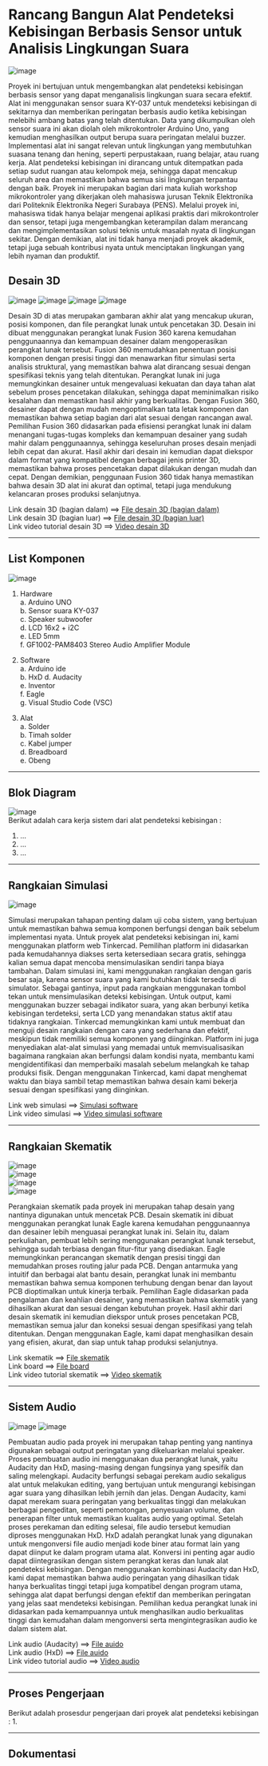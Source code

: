 # Rancang Bangun Alat Pendeteksi Kebisingan Berbasis Sensor untuk Analisis Lingkungan Suara

![image](https://github.com/Renoadith/Projek-Mikrokontroller/assets/168974067/350eb0ba-c08e-4825-985c-01733abdec70)

Proyek ini bertujuan untuk mengembangkan alat pendeteksi kebisingan berbasis sensor yang dapat menganalisis lingkungan suara secara efektif. Alat ini menggunakan sensor suara KY-037 untuk mendeteksi kebisingan di sekitarnya dan memberikan peringatan berbasis audio ketika kebisingan melebihi ambang batas yang telah ditentukan. Data yang dikumpulkan oleh sensor suara ini akan diolah oleh mikrokontroler Arduino Uno, yang kemudian menghasilkan output berupa suara peringatan melalui buzzer. Implementasi alat ini sangat relevan untuk lingkungan yang membutuhkan suasana tenang dan hening, seperti perpustakaan, ruang belajar, atau ruang kerja. Alat pendeteksi kebisingan ini dirancang untuk ditempatkan pada setiap sudut ruangan atau kelompok meja, sehingga dapat mencakup seluruh area dan memastikan bahwa semua sisi lingkungan terpantau dengan baik. Proyek ini merupakan bagian dari mata kuliah workshop mikrokontroler yang dikerjakan oleh mahasiswa jurusan Teknik Elektronika dari Politeknik Elektronika Negeri Surabaya (PENS). Melalui proyek ini, mahasiswa tidak hanya belajar mengenai aplikasi praktis dari mikrokontroler dan sensor, tetapi juga mengembangkan keterampilan dalam merancang dan mengimplementasikan solusi teknis untuk masalah nyata di lingkungan sekitar. Dengan demikian, alat ini tidak hanya menjadi proyek akademik, tetapi juga sebuah kontribusi nyata untuk menciptakan lingkungan yang lebih nyaman dan produktif.

## Desain 3D
 
![image](https://github.com/Renoadith/Projek-Mikrokontroller/assets/168979944/85a7ba89-321d-4ff1-a367-43d0feff3b33)
![image](https://github.com/Renoadith/Projek-Mikrokontroller/assets/168979944/3f1941e4-73e7-47b8-a253-5c22787e46cd)
![image](https://github.com/Renoadith/Projek-Mikrokontroller/assets/168979944/ec05c7ae-f840-4222-9692-bf013c5a8df7)
![image](https://github.com/Renoadith/Projek-Mikrokontroller/assets/168979944/3da72351-e29d-472a-8b1f-c3a4b2bfbd89)

Desain 3D di atas merupakan gambaran akhir alat yang mencakup ukuran, posisi komponen, dan file perangkat lunak untuk pencetakan 3D. Desain ini dibuat menggunakan perangkat lunak Fusion 360 karena kemudahan penggunaannya dan kemampuan desainer dalam mengoperasikan perangkat lunak tersebut. Fusion 360 memudahkan penentuan posisi komponen dengan presisi tinggi dan menawarkan fitur simulasi serta analisis struktural, yang memastikan bahwa alat dirancang sesuai dengan spesifikasi teknis yang telah ditentukan. Perangkat lunak ini juga memungkinkan desainer untuk mengevaluasi kekuatan dan daya tahan alat sebelum proses pencetakan dilakukan, sehingga dapat meminimalkan risiko kesalahan dan memastikan hasil akhir yang berkualitas. Dengan Fusion 360, desainer dapat dengan mudah mengoptimalkan tata letak komponen dan memastikan bahwa setiap bagian dari alat sesuai dengan rancangan awal. Pemilihan Fusion 360 didasarkan pada efisiensi perangkat lunak ini dalam menangani tugas-tugas kompleks dan kemampuan desainer yang sudah mahir dalam penggunaannya, sehingga keseluruhan proses desain menjadi lebih cepat dan akurat. Hasil akhir dari desain ini kemudian dapat diekspor dalam format yang kompatibel dengan berbagai jenis printer 3D, memastikan bahwa proses pencetakan dapat dilakukan dengan mudah dan cepat. Dengan demikian, penggunaan Fusion 360 tidak hanya memastikan bahwa desain 3D alat ini akurat dan optimal, tetapi juga mendukung kelancaran proses produksi selanjutnya.
  
Link desain 3D (bagian dalam) ==> <a href="https://github.com/Renoadith/Projek-Mikrokontroller/blob/main/Desain/bagian%20dalam.step">File desain 3D (bagian dalam)</a>  
Link desain 3D (bagian luar) ==> <a href="https://github.com/Renoadith/Projek-Mikrokontroller/blob/main/Desain/bagian%20luar.step">File desain 3D (bagian luar)</a>  
Link video tutorial desain 3D ==> <a href="https://youtu.be/MYmIewiCJK0?si=Z88mito5nbMwKOmb">Video desain 3D</a>  

---
## List Komponen  

![image](https://github.com/Renoadith/Projek-Mikrokontroller/assets/168974067/2cf26869-1e96-484c-ab06-c0d4fe477a21)  
  
1. Hardware  
   a. Arduino UNO  
   b. Sensor suara KY-037  
   c. Speaker subwoofer   
   d. LCD 16x2 + i2C  
   e. LED 5mm  
   f. GF1002-PAM8403 Stereo Audio Amplifier Module
   
3. Software  
   a. Arduino ide  
   b. HxD
   d. Audacity  
   e. Inventor  
   f. Eagle  
   g. Visual Studio Code (VSC) 
   
5. Alat  
   a. Solder  
   b. Timah solder  
   c. Kabel jumper  
   d. Breadboard  
   e. Obeng  
---
## Blok Diagram  
![image](https://github.com/Renoadith/Projek-Mikrokontroller/assets/168974067/044f7e2e-e520-40c2-83e1-b7b0f8205fd9)  
Berikut adalah cara kerja sistem dari alat pendeteksi kebisingan :
1. ...
2. ...
3. ...

---
## Rangkaian Simulasi  
![image](https://github.com/Renoadith/Projek-Mikrokontroller/assets/168974067/85ca22a6-ed74-4b18-a4ad-6116f521a506)  
  
Simulasi merupakan tahapan penting dalam uji coba sistem, yang bertujuan untuk memastikan bahwa semua komponen berfungsi dengan baik sebelum implementasi nyata. Untuk proyek alat pendeteksi kebisingan ini, kami menggunakan platform web Tinkercad. Pemilihan platform ini didasarkan pada kemudahannya diakses serta ketersediaan secara gratis, sehingga kalian semua dapat mencoba mensimulasikan sendiri tanpa biaya tambahan. Dalam simulasi ini, kami menggunakan rangkaian dengan garis besar saja, karena sensor suara yang kami butuhkan tidak tersedia di simulator. Sebagai gantinya, input pada rangkaian menggunakan tombol tekan untuk mensimulasikan deteksi kebisingan. Untuk output, kami menggunakan buzzer sebagai indikator suara, yang akan berbunyi ketika kebisingan terdeteksi, serta LCD yang menandakan status aktif atau tidaknya rangkaian. Tinkercad memungkinkan kami untuk membuat dan menguji desain rangkaian dengan cara yang sederhana dan efektif, meskipun tidak memiliki semua komponen yang diinginkan. Platform ini juga menyediakan alat-alat simulasi yang memadai untuk memvisualisasikan bagaimana rangkaian akan berfungsi dalam kondisi nyata, membantu kami mengidentifikasi dan memperbaiki masalah sebelum melangkah ke tahap produksi fisik. Dengan menggunakan Tinkercad, kami dapat menghemat waktu dan biaya sambil tetap memastikan bahwa desain kami bekerja sesuai dengan spesifikasi yang diinginkan.  
  
Link web simulasi ==> <a href="https://www.tinkercad.com/things/jV3vWOUGUW2-simulasi/editel">Simulasi software</a>  
Link video simulasi ==> <a href="https://youtu.be/cqOJ23cZhoI?si=dtuSKsLPAU53A1Sa">Video simulasi software</a>  

---
## Rangkaian Skematik
![image](https://github.com/Renoadith/Projek-Mikrokontroller/assets/168974067/c88580ec-2b27-44fd-a577-7934d52eb0f1)  
![image](https://github.com/Renoadith/Projek-Mikrokontroller/assets/168974067/8d4a1f71-460a-4c50-ac2c-bce17f3a6d7a)  
![image](https://github.com/Renoadith/Projek-Mikrokontroller/assets/168974067/1ba611ad-98a0-4d11-b012-2c81b5424951)  
![image](https://github.com/Renoadith/Projek-Mikrokontroller/assets/168974067/6534751c-41b9-42c2-aa92-39730f7b03ba)  

Perangkaian skematik pada proyek ini merupakan tahap desain yang nantinya digunakan untuk mencetak PCB. Desain skematik ini dibuat menggunakan perangkat lunak Eagle karena kemudahan penggunaannya dan desainer lebih menguasai perangkat lunak ini. Selain itu, dalam perkuliahan, pembuat lebih sering menggunakan perangkat lunak tersebut, sehingga sudah terbiasa dengan fitur-fitur yang disediakan. Eagle memungkinkan perancangan skematik dengan presisi tinggi dan memudahkan proses routing jalur pada PCB. Dengan antarmuka yang intuitif dan berbagai alat bantu desain, perangkat lunak ini membantu memastikan bahwa semua komponen terhubung dengan benar dan layout PCB dioptimalkan untuk kinerja terbaik. Pemilihan Eagle didasarkan pada pengalaman dan keahlian desainer, yang memastikan bahwa skematik yang dihasilkan akurat dan sesuai dengan kebutuhan proyek. Hasil akhir dari desain skematik ini kemudian diekspor untuk proses pencetakan PCB, memastikan semua jalur dan koneksi sesuai dengan spesifikasi yang telah ditentukan. Dengan menggunakan Eagle, kami dapat menghasilkan desain yang efisien, akurat, dan siap untuk tahap produksi selanjutnya.

Link skematik ==> <a href="https://github.com/Renoadith/Projek-Mikrokontroller/blob/main/Schematik/Alat%20pendeteksi%20kebisingan.sch">File skematik</a>  
Link board ==> <a href="https://github.com/Renoadith/Projek-Mikrokontroller/blob/main/Schematik/Alat%20pendeteksi%20kebisingan.brd">File board</a>  
Link video tutorial skematik ==> <a href="https://youtu.be/qFakJmJQMaU?feature=shared">Video skematik</a>  

---
## Sistem Audio
![image](https://github.com/Renoadith/Projek-Mikrokontroller/assets/168974067/31788840-6017-4436-a93f-9abfd1e0c013)
![image](https://github.com/Renoadith/Projek-Mikrokontroller/assets/168974067/fb3e670c-983c-4cfe-8e1b-df53758e2d61)

Pembuatan audio pada proyek ini merupakan tahap penting yang nantinya digunakan sebagai output peringatan yang dikeluarkan melalui speaker. Proses pembuatan audio ini menggunakan dua perangkat lunak, yaitu Audacity dan HxD, masing-masing dengan fungsinya yang spesifik dan saling melengkapi. Audacity berfungsi sebagai perekam audio sekaligus alat untuk melakukan editing, yang bertujuan untuk mengurangi kebisingan agar suara yang dihasilkan lebih jernih dan jelas. Dengan Audacity, kami dapat merekam suara peringatan yang berkualitas tinggi dan melakukan berbagai pengeditan, seperti pemotongan, penyesuaian volume, dan penerapan filter untuk memastikan kualitas audio yang optimal. Setelah proses perekaman dan editing selesai, file audio tersebut kemudian diproses menggunakan HxD. HxD adalah perangkat lunak yang digunakan untuk mengonversi file audio menjadi kode biner atau format lain yang dapat diinput ke dalam program utama alat. Konversi ini penting agar audio dapat diintegrasikan dengan sistem perangkat keras dan lunak alat pendeteksi kebisingan. Dengan menggunakan kombinasi Audacity dan HxD, kami dapat memastikan bahwa audio peringatan yang dihasilkan tidak hanya berkualitas tinggi tetapi juga kompatibel dengan program utama, sehingga alat dapat berfungsi dengan efektif dan memberikan peringatan yang jelas saat mendeteksi kebisingan. Pemilihan kedua perangkat lunak ini didasarkan pada kemampuannya untuk menghasilkan audio berkualitas tinggi dan kemudahan dalam mengonversi serta mengintegrasikan audio ke dalam sistem alat.

Link audio (Audacity) ==> <a href="https://github.com/Renoadith/Projek-Mikrokontroller/blob/main/Program/AUDIO%20rekam">File auido</a>  
Link audio (HxD) ==> <a href="https://github.com/Renoadith/Projek-Mikrokontroller/blob/main/Program/AUDIO%20rekam.raw">File auido</a>  
Link video tutorial audio ==> <a href="https://youtu.be/W0XZ7WrG6vU">Video audio</a>  

---
## Proses Pengerjaan  
Berikut adalah prosesdur pengerjaan dari proyek alat pendeteksi kebisingan :
1.


---
## Dokumentasi






